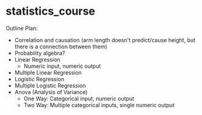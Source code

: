 # statistics_course

Outline Plan:
- Correlation and causation (arm length doesn't predict/cause height, but there is a connection between them)
- Probability algebra?
- Linear Regression
  - Numeric input, numeric output
- Multiple Linear Regression
- Logistic Regression
- Multiple Logistic Regression
- Anova (Analysis of Variance)
  - One Way: Categorical input, numeric output 
  - Two Way: Multiple categorical inputs, single numeric output
